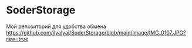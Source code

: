# SoderStorage
Мой репозиторий для удобства обмена
https://github.com/ilyalyai/SoderStorage/blob/main/image/IMG_0107.JPG?raw=true
